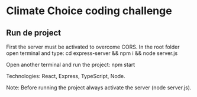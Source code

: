 # Climate Choice coding challenge

## Run de project

First the server must be activated to overcome CORS. In the root folder open terminal and type: cd express-server && npm i && node server.js

Open another terminal and run the project: npm start

Technologies: React, Express, TypeScript, Node.

Note: Before running the project always activate the server (node server.js).
